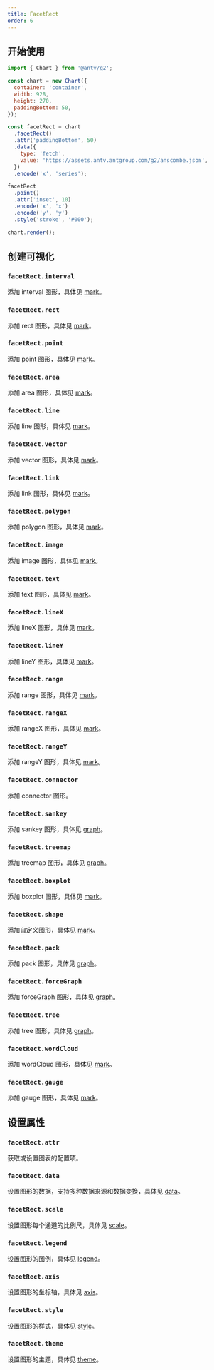 ```yaml
---
title: FacetRect
order: 6
---
```


## 开始使用

```js
import { Chart } from '@antv/g2';

const chart = new Chart({
  container: 'container',
  width: 928,
  height: 270,
  paddingBottom: 50,
});

const facetRect = chart
  .facetRect()
  .attr('paddingBottom', 50)
  .data({
    type: 'fetch',
    value: 'https://assets.antv.antgroup.com/g2/anscombe.json',
  })
  .encode('x', 'series');

facetRect
  .point()
  .attr('inset', 10)
  .encode('x', 'x')
  .encode('y', 'y')
  .style('stroke', '#000');

chart.render();
```

## 创建可视化

### `facetRect.interval`

添加 interval 图形，具体见 [mark](/spec/mark/interval)。

### `facetRect.rect`

添加 rect 图形，具体见 [mark](/spec/mark/rect)。

### `facetRect.point`

添加 point 图形，具体见 [mark](/manual/core/mark/point)。

### `facetRect.area`

添加 area 图形，具体见 [mark](/spec/mark/area)。

### `facetRect.line`

添加 line 图形，具体见 [mark](/spec/mark/line)。

### `facetRect.vector`

添加 vector 图形，具体见 [mark](/spec/mark/vector)。

### `facetRect.link`

添加 link 图形，具体见 [mark](/spec/mark/link)。

### `facetRect.polygon`

添加 polygon 图形，具体见 [mark](/spec/mark/polygon)。

### `facetRect.image`

添加 image 图形，具体见 [mark](/spec/mark/image)。

### `facetRect.text`

添加 text 图形，具体见 [mark](/spec/mark/text)。

### `facetRect.lineX`

添加 lineX 图形，具体见 [mark](/spec/mark/line-x)。

### `facetRect.lineY`

添加 lineY 图形，具体见 [mark](/spec/mark/line-y)。

### `facetRect.range`

添加 range 图形，具体见 [mark](/spec/mark/range)。

### `facetRect.rangeX`

添加 rangeX 图形，具体见 [mark](/spec/mark/range-x)。

### `facetRect.rangeY`

添加 rangeY 图形，具体见 [mark](/spec/mark/range-y)。

### `facetRect.connector`

添加 connector 图形。

### `facetRect.sankey`

添加 sankey 图形，具体见 [graph](/spec/graph/sankey)。

### `facetRect.treemap`

添加 treemap 图形，具体见 [graph](/spec/graph/treemap)。

### `facetRect.boxplot`

添加 boxplot 图形，具体见 [mark](/manual/core/mark/boxplot)。

### `facetRect.shape`

添加自定义图形，具体见 [mark](/spec/mark/shape)。

### `facetRect.pack`

添加 pack 图形，具体见 [graph](/spec/graph/pack)。

### `facetRect.forceGraph`

添加 forceGraph 图形，具体见 [graph](/spec/graph/force-graph)。

### `facetRect.tree`

添加 tree 图形，具体见 [graph](/spec/graph/tree)。

### `facetRect.wordCloud`

添加 wordCloud 图形，具体见 [mark](/spec/mark/wordcloud)。

### `facetRect.gauge`

添加 gauge 图形，具体见 [mark](/spec/mark/gauge)。

## 设置属性

### `facetRect.attr`

获取或设置图表的配置项。

### `facetRect.data`

设置图形的数据，支持多种数据来源和数据变换，具体见 [data](/spec/data/overview)。

### `facetRect.scale`

设置图形每个通道的比例尺，具体见 [scale](/spec/overview#scale)。

### `facetRect.legend`

设置图形的图例，具体见 [legend](/spec/component/legend)。

### `facetRect.axis`

设置图形的坐标轴，具体见 [axis](/spec/component/axis)。

### `facetRect.style`

设置图形的样式，具体见 [style](/spec/common/style)。

### `facetRect.theme`

设置图形的主题，具体见 [theme](/spec/overview#theme)。
